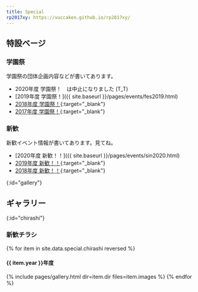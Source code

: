 ```yaml
---
title: Special
rp2017xy: https://vuccaken.github.io/rp2017xy/
---
```


## 特設ベージ

### 学園祭

学園祭の団体企画内容などが書いてあります。

- 2020年度 学園祭！　は中止になりました (T_T)
- [2019年度 学園祭！]({{ site.baseurl }}/pages/events/fes2019.html)
- [2018年度 学園祭！]({{page.rp2017xy}}/festival2018.html){:target="_blank"}
- [2017年度 学園祭！]({{page.rp2017xy}}/festival2017.html){:target="_blank"}

### 新歓

新歓イベント情報が書いてあります。見てね。

- [2020年度 新歓！！]({{ site.baseurl }}/pages/events/sin2020.html)
- [2019年度 新歓！！]({{page.rp2017xy}}/shinkan2019.html){:target="_blank"}
- [2018年度 新歓！！]({{page.rp2017xy}}/shinkan2018.html){:target="_blank"}


{:id="gallery"}
## ギャラリー

{:id="chirashi"}
### 新歓チラシ

{% for item in site.data.special.chirashi reversed %}
<h4>{{ item.year }}年度</h4>
  {% include pages/gallery.html dir=item.dir files=item.images %}
{% endfor %}
